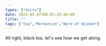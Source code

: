 ```yaml
---
types: ["micro"]
date: 2023-05-07T08:07:29-04:00
title: ""
tags: ["tea","Mormonism","Word of Wisdom"]
---
```

All right, black tea, let's see how we get along.
